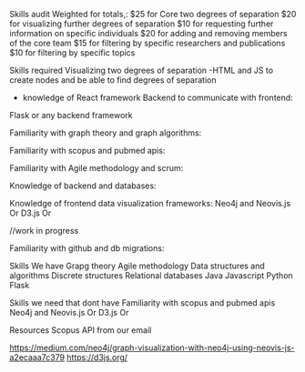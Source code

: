 Skills audit
Weighted for totals,:
$25 for Core two degrees of separation
$20 for visualizing further degrees of separation
$10 for requesting further information on specific individuals
$20 for adding and removing members of the core team
$15 for filtering by specific researchers and publications
$10 for filtering by specific topics

Skills required
 Visualizing two degrees of separation
-HTML and JS to create nodes and be able to find degrees of separation
- knowledge of React framework
Backend to communicate with frontend:

Flask or any backend framework

Familiarity with graph theory and graph algorithms:

Familiarity with scopus and pubmed apis:

Familiarity with Agile methodology and scrum:

Knowledge of backend and databases:

Knowledge of frontend data visualization frameworks:
Neo4j and  Neovis.js 
Or
D3.js 
Or


//work in progress


Familiarity with github and db migrations:





Skills We have
Grapg theory
Agile methodology 
Data structures and algorithms
Discrete structures
Relational databases
Java
Javascript
Python
Flask



Skills we need that dont have
Familiarity with scopus and pubmed apis
Neo4j and  Neovis.js 
Or
D3.js 
Or


Resources
Scopus API from our email

https://medium.com/neo4j/graph-visualization-with-neo4j-using-neovis-js-a2ecaaa7c379
https://d3js.org/
